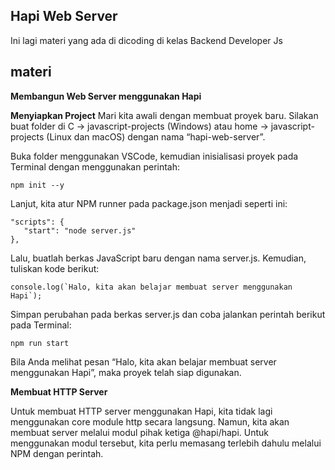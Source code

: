 ## Hapi Web Server
Ini lagi materi yang ada di dicoding di kelas Backend Developer Js

## materi 
**Membangun Web Server menggunakan Hapi**

**Menyiapkan Project**
Mari kita awali dengan membuat proyek baru. Silakan buat folder di C -> javascript-projects (Windows) atau home -> javascript-projects (Linux dan macOS) dengan nama “hapi-web-server”.

Buka folder menggunakan VSCode, kemudian inisialisasi proyek pada Terminal dengan menggunakan perintah:
```
npm init --y
```

Lanjut, kita atur NPM runner pada package.json menjadi seperti ini:
```
"scripts": {
   "start": "node server.js"
},
```

Lalu, buatlah berkas JavaScript baru dengan nama server.js. Kemudian, tuliskan kode berikut:
```
console.log(`Halo, kita akan belajar membuat server menggunakan Hapi`);
```

Simpan perubahan pada berkas server.js dan coba jalankan perintah berikut pada Terminal:

```
npm run start
```

Bila Anda melihat pesan “Halo, kita akan belajar membuat server menggunakan Hapi”, maka proyek telah siap digunakan.


**Membuat HTTP Server**

Untuk membuat HTTP server menggunakan Hapi, kita tidak lagi menggunakan core module http secara langsung. Namun, kita akan membuat server melalui modul pihak ketiga @hapi/hapi. Untuk menggunakan modul tersebut, kita perlu memasang terlebih dahulu melalui NPM dengan perintah.